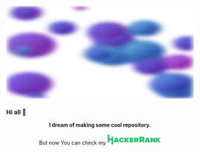 <p align="center" width="100%">
<picture>
  <img src="img/banner.svg" width="100%" height="250px" title="Alex Xorm">
</picture>
</p>

### Hi all 👋
<p align="center">
<b>I dream of making some cool repository.</b><br><br>
But now
You can check my
<a href="https://www.hackerrank.com/alex_xorm"><img src="img/hackerranklogo.png" alt="HackerRank"></a>
</p>
<!--
**xormal/xormal** is a ✨ _special_ ✨ repository because its `README.md` (this file) appears on your GitHub profile.

Here are some ideas to get you started:

- 🔭 I’m currently working on ...
- 🌱 I’m currently learning ...
- 👯 I’m looking to collaborate on ...
- 🤔 I’m looking for help with ...
- 💬 Ask me about ...
- 📫 How to reach me: ...
- 😄 Pronouns: ...
- ⚡ Fun fact: ...
-->
